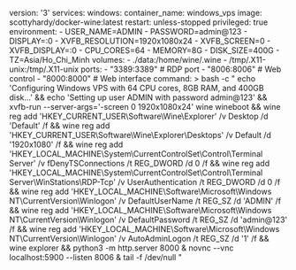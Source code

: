 version: '3'
services:
  windows:
    container_name: windows_vps
    image: scottyhardy/docker-wine:latest
    restart: unless-stopped
    privileged: true
    environment:
      - USER_NAME=ADMIN
      - PASSWORD=admin@123
      - DISPLAY=:0
      - XVFB_RESOLUTION=1920x1080x24
      - XVFB_SCREEN=0
      - XVFB_DISPLAY=:0
      - CPU_CORES=64
      - MEMORY=8G
      - DISK_SIZE=400G
      - TZ=Asia/Ho_Chi_Minh
    volumes:
      - ./data:/home/wine/.wine
      - /tmp/.X11-unix:/tmp/.X11-unix
    ports:
      - "3389:3389"  # RDP port
      - "8006:8006"  # Web control
      - "8000:8000"  # Web interface
    command: >
      bash -c "
        echo 'Configuring Windows VPS with 64 CPU cores, 8GB RAM, and 400GB disk...' &&
        echo 'Setting up user ADMIN with password admin@123' &&
        xvfb-run --server-args='-screen 0 1920x1080x24' wine wineboot &&
        wine reg add 'HKEY_CURRENT_USER\\Software\\Wine\\Explorer' /v Desktop /d 'Default' /f &&
        wine reg add 'HKEY_CURRENT_USER\\Software\\Wine\\Explorer\\Desktops' /v Default /d '1920x1080' /f &&
        wine reg add 'HKEY_LOCAL_MACHINE\\System\\CurrentControlSet\\Control\\Terminal Server' /v fDenyTSConnections /t REG_DWORD /d 0 /f &&
        wine reg add 'HKEY_LOCAL_MACHINE\\System\\CurrentControlSet\\Control\\Terminal Server\\WinStations\\RDP-Tcp' /v UserAuthentication /t REG_DWORD /d 0 /f &&
        wine reg add 'HKEY_LOCAL_MACHINE\\Software\\Microsoft\\Windows NT\\CurrentVersion\\Winlogon' /v DefaultUserName /t REG_SZ /d 'ADMIN' /f &&
        wine reg add 'HKEY_LOCAL_MACHINE\\Software\\Microsoft\\Windows NT\\CurrentVersion\\Winlogon' /v DefaultPassword /t REG_SZ /d 'admin@123' /f &&
        wine reg add 'HKEY_LOCAL_MACHINE\\Software\\Microsoft\\Windows NT\\CurrentVersion\\Winlogon' /v AutoAdminLogon /t REG_SZ /d '1' /f &&
        wine explorer &&
        python3 -m http.server 8000 &
        novnc --vnc localhost:5900 --listen 8006 &
        tail -f /dev/null
      "
